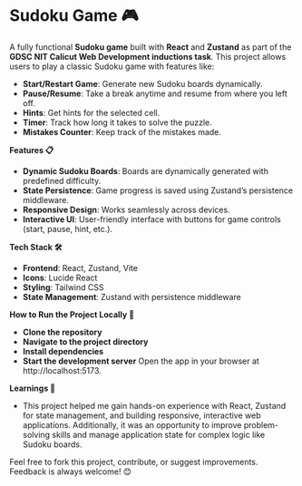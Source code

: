 # Sudoku Game 🎮

A fully functional **Sudoku game** built with **React** and **Zustand** as part of the **GDSC NIT Calicut Web Development inductions task**. This project allows users to play a classic Sudoku game with features like:

- **Start/Restart Game**: Generate new Sudoku boards dynamically.
- **Pause/Resume**: Take a break anytime and resume from where you left off.
- **Hints**: Get hints for the selected cell.
- **Timer**: Track how long it takes to solve the puzzle.
- **Mistakes Counter**: Keep track of the mistakes made.
  

**Features 📋**
- **Dynamic Sudoku Boards**: Boards are dynamically generated with predefined difficulty.
- **State Persistence**: Game progress is saved using Zustand’s persistence middleware.
- **Responsive Design**: Works seamlessly across devices.
- **Interactive UI**: User-friendly interface with buttons for game controls (start, pause, hint, etc.).

  
**Tech Stack 🛠️**
- **Frontend**: React, Zustand, Vite
- **Icons**: Lucide React
- **Styling**: Tailwind CSS
- **State Management**: Zustand with persistence middleware

  
**How to Run the Project Locally 🚀**
- **Clone the repository**
- **Navigate to the project directory**
- **Install dependencies**
- **Start the development server**
Open the app in your browser at http://localhost:5173.


**Learnings 🧠** 


- This project helped me gain hands-on experience with React, Zustand for state management, and building responsive, interactive web applications. Additionally, it was an opportunity to improve problem-solving skills and manage application state for complex logic like Sudoku boards.

Feel free to fork this project, contribute, or suggest improvements. Feedback is always welcome! 😊


